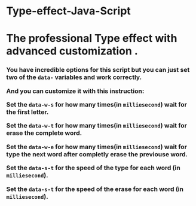 # Type-effect-Java-Script
<h1>The professional Type effect with advanced customization .</h1>

<h3> You have incredible options for this script but you can just set two of the <code>data-</code> variables and work correctly.



And you can customize it with this instruction:

    
Set the <code>data-w-s</code> for how many times(in <code>milliesecond</code>) wait for the first letter.

    
Set the <code>data-w-t</code> for how many times(in <code>milliesecond</code>) wait for erase the complete word.


Set the <code>data-w-e</code> for how many times(in <code>milliesecond</code>) wait for type the next word after completly erase the previouse word.


Set the <code>data-s-t</code> for the speed of the type for each word (in <code>milliesecond</code>).

       
Set the <code>data-s-t</code> for the speed of the erase for each word (in <code>milliesecond</code>).

 </h3>
